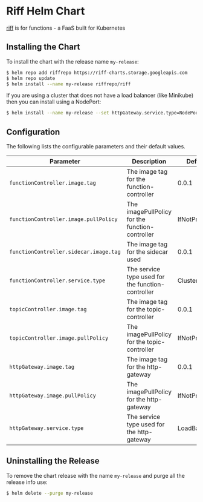 # Riff Helm Chart

[riff](https://github.com/projectriff/riff) is for functions - a FaaS built for Kubernetes


## Installing the Chart

To install the chart with the release name `my-release`:

```bash
$ helm repo add riffrepo https://riff-charts.storage.googleapis.com
$ helm repo update
$ helm install --name my-release riffrepo/riff
```

If you are using a cluster that does not have a load balancer (like Minikube) then you can install using a NodePort:

```bash
$ helm install --name my-release --set httpGateway.service.type=NodePort riffrepo/riff
```

## Configuration

The following lists the configurable parameters and their default values.

| Parameter               | Description                            | Default                   |
| ----------------------- | -------------------------------------- | ------------------------- |
| `functionController.image.tag`|The image tag for the function-controller|0.0.1|
| `functionController.image.pullPolicy`|The imagePullPolicy for the function-controller|IfNotPresent|
| `functionController.sidecar.image.tag`|The image tag for the sidecar used|0.0.1|
| `functionController.service.type`|The service type used for the function-controller|ClusterIP|
| `topicController.image.tag`|The image tag for the topic-controller|0.0.1|
| `topicController.image.pullPolicy`|The imagePullPolicy for the topic-controller|IfNotPresent|
| `httpGateway.image.tag`|The image tag for the http-gateway|0.0.1|
| `httpGateway.image.pullPolicy`|The imagePullPolicy for the http-gateway|IfNotPresent|
| `httpGateway.service.type`|The service type used for the http-gateway|LoadBalancer|

## Uninstalling the Release

To remove the chart release with the name `my-release` and purge all the release info use:

```bash
$ helm delete --purge my-release
```
